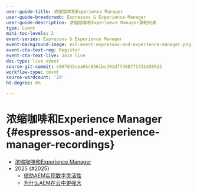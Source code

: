 ```yaml
---
user-guide-title: 浓缩咖啡和Experience Manager
user-guide-breadcrumb: Espressos & Experience Manager
user-guide-description: 浓缩咖啡和Experience Manager录制列表
type: Event
mini-toc-levels: 2
event-series: Espressos & Experience Manager
event-background-image: exl-event-espressos-and-experience-manager.png
event-cta-text-reg: Register
event-cta-text-live: Join live
doc-type: live event
source-git-commit: e867d45cea65c8561bc291df7368771731458522
workflow-type: tm+mt
source-wordcount: '29'
ht-degree: 0%

---
```



# 浓缩咖啡和Experience Manager {#espressos-and-experience-manager-recordings}

+ [浓缩咖啡和Experience Manager](overview.md)
+ 2025 {#2025}
   + [借助AEM实现数字灵活性](2025/digital-agility.md)
   + [为什么AEM在云中更强大](2025/aem-in-the-cloud.md)
